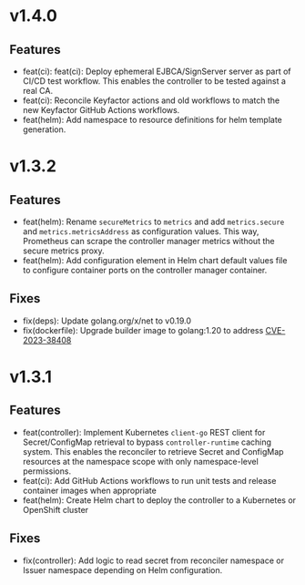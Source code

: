 # v1.4.0

## Features
* feat(ci): feat(ci): Deploy ephemeral EJBCA/SignServer server as part of CI/CD test workflow. This enables the controller to be tested against a real CA.
* feat(ci): Reconcile Keyfactor actions and old workflows to match the new Keyfactor GitHub Actions workflows.
* feat(helm): Add namespace to resource definitions for helm template generation.

# v1.3.2

## Features
* feat(helm): Rename `secureMetrics` to `metrics` and add `metrics.secure` and `metrics.metricsAddress` as configuration values. This way, Prometheus can scrape the controller manager metrics without the secure metrics proxy.
* feat(helm): Add configuration element in Helm chart default values file to configure container ports on the controller manager container.

## Fixes
* fix(deps): Update golang.org/x/net to v0.19.0
* fix(dockerfile): Upgrade builder image to golang:1.20 to address [CVE-2023-38408](https://scout.docker.com/vulnerabilities/id/CVE-2023-38408?utm_source=hub&utm_medium=ExternalLink&_gl=1*hbs4zp*_ga*MTU5MTQ4Mzk3MC4xNjkxNDI2NjAy*_ga_XJWPQMJYHQ*MTcwMzE4NzcyNC4xMDEuMS4xNzAzMTg4OTUxLjM3LjAuMA..)

# v1.3.1

## Features
* feat(controller): Implement Kubernetes `client-go` REST client for Secret/ConfigMap retrieval to bypass `controller-runtime` caching system. This enables the reconciler to retrieve Secret and ConfigMap resources at the namespace scope with only namespace-level permissions.
* feat(ci): Add GitHub Actions workflows to run unit tests and release container images when appropriate
* feat(helm): Create Helm chart to deploy the controller to a Kubernetes or OpenShift cluster

## Fixes
* fix(controller): Add logic to read secret from reconciler namespace or Issuer namespace depending on Helm configuration.
